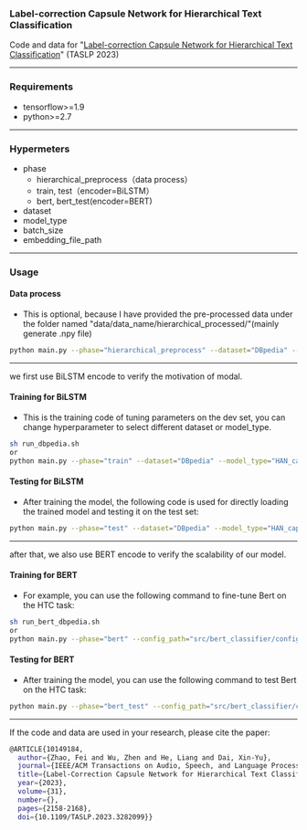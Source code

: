 ### Label-correction Capsule Network for Hierarchical Text Classification

Code and data for "[Label-correction Capsule Network for Hierarchical Text Classification](https://ieeexplore.ieee.org/document/10149184?source=authoralert)" (TASLP 2023)

------

### Requirements

- tensorflow>=1.9
- python>=2.7

------

### Hypermeters

- phase
	- hierarchical_preprocess（data process）
	- train, test（encoder=BiLSTM）
	- bert, bert_test(encoder=BERT)
- dataset
- model_type
- batch_size
- embedding_file_path

------

### Usage

#### Data process

- This is optional, because I have provided the pre-processed data under the folder named "data/data_name/hierarchical_processed/"(mainly generate .npy file)
```bash
python main.py --phase="hierarchical_preprocess" --dataset="DBpedia" --embedding_file_path="DB_embedding.txt"
```

------

we first use BiLSTM encode to verify the motivation of modal.
#### Training for BiLSTM

- This is the training code of tuning parameters on the dev set, you can change hyperparameter to select different dataset or model_type.
```bash
sh run_dbpedia.sh
or
python main.py --phase="train" --dataset="DBpedia" --model_type="HAN_capsule_overrall" --batch_size=64 --n_class_1=9 --n_class_2=70 --n_class_3=219 --embedding_file_path='DB_embedding.txt' --saver_checkpoint='HAN_capsule_overrall'
```

####  Testing for BiLSTM

- After training the model, the following code is used for directly loading the trained model and testing it on the test set:

```bash
python main.py --phase="test" --dataset="DBpedia" --model_type="HAN_capsule_overrall" --batch_size=64 --n_class_1=9 --n_class_2=70 --n_class_3=219 --embedding_file_path='DB_embedding.txt' --saver_checkpoint='HAN_capsule_overrall'
```

------

after that, we also use BERT encode to verify the scalability of our model.
#### Training for BERT

- For example, you can use the following command to fine-tune Bert on the HTC task:
```bash
sh run_bert_dbpedia.sh
or
python main.py --phase="bert" --config_path="src/bert_classifier/config/dbpedia_config.json"
```

#### Testing for BERT

- After training the model, you can use the following command to test Bert on the HTC task:

```bash
python main.py --phase="bert_test" --config_path="src/bert_classifier/config/dbpedia_config.json"
```

------

If the code and data are used in your research, please cite the paper:

```bash
@ARTICLE{10149184,
  author={Zhao, Fei and Wu, Zhen and He, Liang and Dai, Xin-Yu},
  journal={IEEE/ACM Transactions on Audio, Speech, and Language Processing}, 
  title={Label-Correction Capsule Network for Hierarchical Text Classification}, 
  year={2023},
  volume={31},
  number={},
  pages={2158-2168},
  doi={10.1109/TASLP.2023.3282099}}
```


